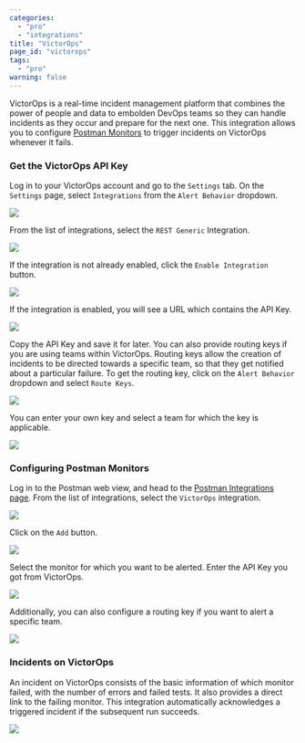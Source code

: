 ```yaml
---
categories:
  - "pro"
  - "integrations"
title: "VictorOps"
page_id: "victorops"
tags: 
  - "pro"
warning: false
---
```


VictorOps is a real-time incident management platform that combines the power of people and data to embolden DevOps teams so they can handle incidents as they occur and prepare for the next one. This integration allows you to configure [Postman Monitors](https://www.getpostman.com/docs/Monitors) to trigger incidents on VictorOps whenever it fails.

### Get the VictorOps API Key

Log in to your VictorOps account and go to the `Settings` tab. On the `Settings` page, select `Integrations` from the `Alert Behavior` dropdown.

![](https://s3.amazonaws.com/postman-static-getpostman-com/postman-docs/58842896.png)

From the list of integrations, select the `REST Generic` Integration. 

![](https://s3.amazonaws.com/postman-static-getpostman-com/postman-docs/58843113.png)

If the integration is not already enabled, click the `Enable Integration` button. 

![](https://s3.amazonaws.com/postman-static-getpostman-com/postman-docs/58843154.png)

If the integration is enabled, you will see a URL which contains the API Key.

![](https://s3.amazonaws.com/postman-static-getpostman-com/postman-docs/58843264.png)

Copy the API Key and save it for later. You can also provide routing keys if you are using teams within VictorOps. Routing keys allow the creation of incidents to be directed towards a specific team, so that they get notified about a particular failure. To get the routing key, click on the `Alert Behavior` dropdown and select `Route Keys`.

![](https://s3.amazonaws.com/postman-static-getpostman-com/postman-docs/58842580.png)

You can enter your own key and select a team for which the key is applicable.

![](https://s3.amazonaws.com/postman-static-getpostman-com/postman-docs/58842547.png)

### Configuring Postman Monitors

Log in to the Postman web view, and head to the [Postman Integrations page](https://app.getpostman.com/dashboard/integrations). From the list of integrations, select the `VictorOps` integration.

![](https://s3.amazonaws.com/postman-static-getpostman-com/postman-docs/58842600.png)

Click on the `Add` button.

![](https://s3.amazonaws.com/postman-static-getpostman-com/postman-docs/58842634.png)

Select the monitor for which you want to be alerted. Enter the API Key you got from VictorOps.

![](https://s3.amazonaws.com/postman-static-getpostman-com/postman-docs/58842683.png)

Additionally, you can also configure a routing key if you want to alert a specific team.

![](https://s3.amazonaws.com/postman-static-getpostman-com/postman-docs/58842745.png)

### Incidents on VictorOps

An incident on VictorOps consists of the basic information of which monitor failed, with the number of errors and failed tests. It also provides a direct link to the failing monitor. This integration automatically acknowledges a triggered incident if the subsequent run succeeds. 

![](https://s3.amazonaws.com/postman-static-getpostman-com/postman-docs/58843343.png)
